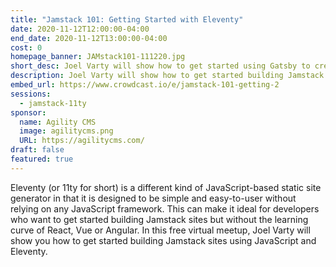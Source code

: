 ```yaml
---
title: "Jamstack 101: Getting Started with Eleventy"
date: 2020-11-12T12:00:00-04:00
end_date: 2020-11-12T13:00:00-04:00
cost: 0
homepage_banner: JAMstack101-111220.jpg
short_desc: Joel Varty will show how to get started using Gatsby to create blazing fast websites using the Jamstack.
description: Joel Varty will show how to get started building Jamstack websites using Gatsby connected to a headless CMS and deployed to Neltify.
embed_url: https://www.crowdcast.io/e/jamstack-101-getting-2
sessions:
  - jamstack-11ty
sponsor:
  name: Agility CMS
  image: agilitycms.png
  URL: https://agilitycms.com/
draft: false
featured: true
---
```


Eleventy (or 11ty for short) is a different kind of JavaScript-based static site generator in that it is designed to be simple and easy-to-user without relying on any JavaScript framework. This can make it ideal for developers who want to get started building Jamstack sites but without the learning curve of React, Vue or Angular. In this free virtual meetup, Joel Varty will show you how to get started building Jamstack sites using JavaScript and Eleventy.
